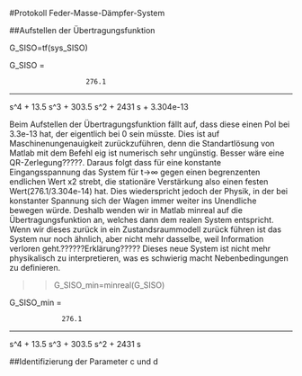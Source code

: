 #Protokoll Feder-Masse-Dämpfer-System

##Aufstellen der Übertragungsfunktion

G_SISO=tf(sys_SISO)

G_SISO =
 
                       276.1
  -----------------------------------------------
  s^4 + 13.5 s^3 + 303.5 s^2 + 2431 s + 3.304e-13

Beim Aufstellen der Übertragungsfunktion fällt auf, dass diese einen Pol bei 3.3e-13 hat, der eigentlich bei 0 sein müsste.
Dies ist auf Maschinenungenauigkeit zurückzuführen, denn die Standartlösung von Matlab mit dem Befehl eig ist numerisch sehr ungünstig. 
Besser wäre eine QR-Zerlegung?????. Daraus folgt dass für eine konstante Eingangsspannung das System für t->∞ gegen einen begrenzenten endlichen Wert x2 strebt, die stationäre Verstärkung
also einen festen Wert(276.1/3.304e-14) hat. Dies wiederspricht jedoch der Physik, in der bei konstanter Spannung sich der Wagen immer weiter ins Unendliche bewegen würde. 
Deshalb wenden wir in Matlab minreal auf die Übertragungsfunktion an, welches dann dem realen System entspricht. 
Wenn wir dieses zurück in ein Zustandsraummodell zurück führen ist das System nur noch ähnlich, aber nicht mehr dasselbe, weil Information verloren geht.??????Erklärung????? 
Dieses neue System ist nicht mehr physikalisch zu interpretieren, was es schwierig macht Nebenbedingungen zu definieren.

>> G_SISO_min=minreal(G_SISO)

G_SISO_min =
 
                 276.1
  -----------------------------------
  s^4 + 13.5 s^3 + 303.5 s^2 + 2431 s

##Identifizierung der Parameter c und d
